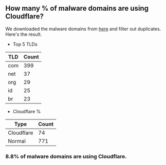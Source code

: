 ## How many % of malware domains are using Cloudflare?


We downloaded the malware domains from [here](https://urlhaus.abuse.ch) and filter out duplicates.
Here's the result.


[//]: # (start replacement)


- Top 5 TLDs

| TLD | Count |
| --- | --- |
| com | 399 |
| net | 37 |
| org | 29 |
| id | 25 |
| br | 23 |


- Cloudflare %

| Type | Count |
| --- | --- |
| Cloudflare | 74 |
| Normal | 771 |


### 8.8% of malware domains are using Cloudflare.